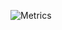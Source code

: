 
![Metrics](https://metrics.lecoq.io/therealgabryx?template=classic&introduction=1&isocalendar=1&languages=1&lines=1&followup=1&introduction.title=true&isocalendar.duration=half-year&languages.colors=github&languages.threshold=0%25&config.timezone=Europe%2FRome)

<!--
**therealgabryx/therealgabryx** is a ✨ _special_ ✨ repository because its `README.md` (this file) appears on your GitHub profile.

Here are some ideas to get you started:

- 🔭 I’m currently working on ...
- 🌱 I’m currently learning ...
- 👯 I’m looking to collaborate on ...
- 🤔 I’m looking for help with ...
- 💬 Ask me about ...
- 📫 How to reach me: ...
- 😄 Pronouns: ...
- ⚡ Fun fact: ...
-->
  
